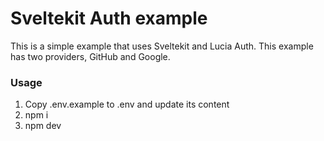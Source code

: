 # Sveltekit Auth example

This is a simple example that uses Sveltekit and Lucia Auth. This example has two providers, GitHub and Google.

### Usage
1. Copy .env.example to .env and update its content
2. npm i
3. npm dev

